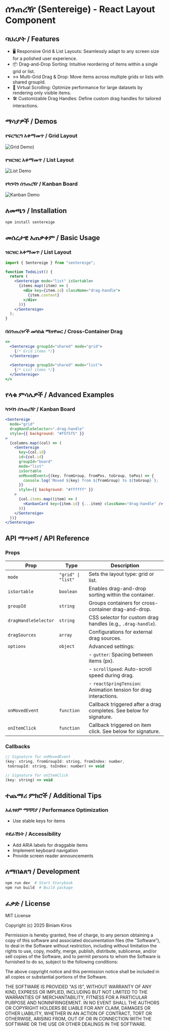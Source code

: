 # ሰንጠረዥ (Sentereige) - React Layout Component

## ባህሪያት / Features

- 🖥️ Responsive Grid & List Layouts: Seamlessly adapt to any screen size for a polished user experience.
- 📦 Drag-and-Drop Sorting: Intuitive reordering of items within a single grid or list.
- ↔️ Multi-Grid Drag & Drop: Move items across multiple grids or lists with shared groupId.
- 🚀 Virtual Scrolling: Optimize performance for large datasets by rendering only visible items.
- 🛠️ Customizable Drag Handles: Define custom drag handles for tailored interactions.

## ማሳያዎች / Demos

### የፍርግርግ አቀማመጥ / Grid Layout

![Grid Demo](https://github.com/user-attachments/assets/47170e8b-5a97-4965-9ba3-594fb820d9d7))

### የዝርዝር አቀማመጥ / List Layout

![List Demo](https://github.com/user-attachments/assets/2f86e771-945b-45ed-b872-f4a8c2cb79f3)

### የካንባን ሰንጠረዥ / Kanban Board

![Kanban Demo](https://github.com/user-attachments/assets/b5b3c2d0-720b-4700-8685-930d26775d52)


## ለመጫን / Installation

```bash
npm install sentereige
```

## መሰረታዊ አጠቃቀም / Basic Usage

### ዝርዝር አቀማመጥ / List Layout

```jsx
import { Sentereige } from "sentereige";

function TodoList() {
  return (
    <Sentereige mode="list" isSortable>
      {items.map((item) => (
        <div key={item.id} className="drag-handle">
          {item.content}
        </div>
      ))}
    </Sentereige>
  );
}
```

### በሰንጠረዦች መካከል ማዘዋወር / Cross-Container Drag

```jsx
<>
  <Sentereige groupId="shared" mode="grid">
    {/* Grid items */}
  </Sentereige>

  <Sentereige groupId="shared" mode="list">
    {/* List items */}
  </Sentereige>
</>
```

## የላቁ ምሳሌዎች / Advanced Examples

### ካንባን ሰንጠረዥ / Kanban Board

```jsx
<Sentereige
  mode="grid"
  dragHandleSelector=".drag-handle"
  style={{ background: "#f5f5f5" }}
>
  {columns.map((col) => (
    <Sentereige
      key={col.id}
      id={col.id}
      groupId="board"
      mode="list"
      isSortable
      onMovedEvent={(key, fromGroup, fromPos, toGroup, toPos) => {
        console.log(`Moved ${key} from ${fromGroup} to ${toGroup}`);
      }}
      style={{ background: "#ffffff" }}
    >
      {col.items.map((item) => (
        <KanbanCard key={item.id} {...item} className="drag-handle" />
      ))}
    </Sentereige>
  ))}
</Sentereige>
```

## API ማጣቀሻ / API Reference

### Props

| Prop                 | Type               | Description                                                         |
| -------------------- | ------------------ | ------------------------------------------------------------------- |
| `mode`               | `"grid" \| "list"` | Sets the layout type: grid or list.                                 |
| `isSortable`         | `boolean`          | Enables drag-and-drop sorting within the container.                 |
| `groupId`            | `string`           | Groups containers for cross-container drag-and-drop.                |
| `dragHandleSelector` | `string`           | CSS selector for custom drag handles (e.g., `.drag-handle`).        |
| `dragSources`        | `array`            | Configurations for external drag sources.                           |
| `options`            | `object`           | Advanced settings:                                                  |
|                      |                    | - `gutter`: Spacing between items (px).                             |
|                      |                    | - `scrollSpeed`: Auto-scroll speed during drag.                     |
|                      |                    | - `reactSpringTension`: Animation tension for drag interactions.    |
| `onMovedEvent`       | `function`         | Callback triggered after a drag completes. See below for signature. |
| `onItemClick`        | `function`         | Callback triggered on item click. See below for signature.          |

### Callbacks

```jsx
// Signature for onMovedEvent
(key: string, fromGroupId: string, fromIndex: number,
 toGroupId: string, toIndex: number) => void

// Signature for onItemClick
(key: string) => void
```

## ተጨማሪ ምክሮች / Additional Tips

### አፈፃፀም ማሻሻያ / Performance Optimization

- Use stable keys for items

### ተደራሽነት / Accessibility

- Add ARIA labels for draggable items
- Implement keyboard navigation
- Provide screen reader announcements

## ለማበልጸግ / Development

```bash
npm run dev  # Start Storybook
npm run build  # Build package
```

## ፈቃድ / License

MIT License

Copyright (c) 2025 Biniam Kiros

Permission is hereby granted, free of charge, to any person obtaining a copy
of this software and associated documentation files (the "Software"), to deal
in the Software without restriction, including without limitation the rights
to use, copy, modify, merge, publish, distribute, sublicense, and/or sell
copies of the Software, and to permit persons to whom the Software is
furnished to do so, subject to the following conditions:

The above copyright notice and this permission notice shall be included in all
copies or substantial portions of the Software.

THE SOFTWARE IS PROVIDED "AS IS", WITHOUT WARRANTY OF ANY KIND, EXPRESS OR
IMPLIED, INCLUDING BUT NOT LIMITED TO THE WARRANTIES OF MERCHANTABILITY,
FITNESS FOR A PARTICULAR PURPOSE AND NONINFRINGEMENT. IN NO EVENT SHALL THE
AUTHORS OR COPYRIGHT HOLDERS BE LIABLE FOR ANY CLAIM, DAMAGES OR OTHER
LIABILITY, WHETHER IN AN ACTION OF CONTRACT, TORT OR OTHERWISE, ARISING FROM,
OUT OF OR IN CONNECTION WITH THE SOFTWARE OR THE USE OR OTHER DEALINGS IN THE
SOFTWARE.
